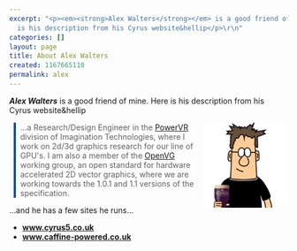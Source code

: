 ```yaml
---
excerpt: "<p><em><strong>Alex Walters</strong></em> is a good friend of mine. Here
  is his description from his Cyrus website&hellip</p>\r\n"
categories: []
layout: page
title: About Alex Walters
created: 1167665110
permalink: alex
---
```

<p><em><strong>Alex Walters</strong></em> is a good friend of mine. Here is his description from his Cyrus website&hellip</p>
<!--break-->
<div style="float: right;"><img src="/sites/thingy-ma-jig.co.uk/files/images/AlexBertBeer.png" /></div>

<blockquote cite="http://www.cyrus5.co.uk/" style="padding: 0px 0px 0px 8px; margin: 0px 0px 0px 8px; border-left: 4px solid #004D99;">

<p>&hellip;a Research/Design Engineer in the <a href="http://www.powervr.com/" title="PowerVR's Homepage">PowerVR</a> division of Imagination Technologies, where I work on 2d/3d graphics research for our line of GPU's. I am also a member of the <a href="http://www.khronos.org/openvg/" title="OpenVG Homepage">OpenVG</a> working group, an open standard for hardware accelerated 2D vector graphics, where we are working towards the 1.0.1 and 1.1 versions of the specification.</p>

</blockquote>
<p>&hellip;and he has a few sites he runs&hellip;</p>
<ul>

<li><strong><a href="http://www.cyrus5.co.uk/" title="Cyrus5.co.uk">www.cyrus5.co.uk</a></strong></li>

<li><strong><a href="http://www.caffine-powered.co.uk/" title="Caffine-Powered.co.uk">www.caffine-powered.co.uk</a></strong></li>

</ul>
